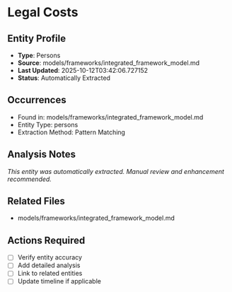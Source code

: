 # Legal Costs

## Entity Profile
- **Type**: Persons
- **Source**: models/frameworks/integrated_framework_model.md
- **Last Updated**: 2025-10-12T03:42:06.727152
- **Status**: Automatically Extracted

## Occurrences
- Found in: models/frameworks/integrated_framework_model.md
- Entity Type: persons
- Extraction Method: Pattern Matching

## Analysis Notes
*This entity was automatically extracted. Manual review and enhancement recommended.*

## Related Files
- models/frameworks/integrated_framework_model.md

## Actions Required
- [ ] Verify entity accuracy
- [ ] Add detailed analysis
- [ ] Link to related entities
- [ ] Update timeline if applicable

